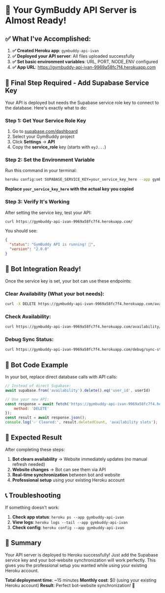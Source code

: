 # 🎉 Your GymBuddy API Server is Almost Ready!

## ✅ What I've Accomplished:

1. **✅ Created Heroku app**: `gymbuddy-api-ivan`
2. **✅ Deployed your API server**: All files uploaded successfully  
3. **✅ Set basic environment variables**: URL, PORT, NODE_ENV configured
4. **✅ App URL**: https://gymbuddy-api-ivan-9969a58fc7f4.herokuapp.com

## 🔑 Final Step Required - Add Supabase Service Key

Your API is deployed but needs the Supabase service role key to connect to the database. Here's exactly what to do:

### Step 1: Get Your Service Role Key
1. Go to [supabase.com/dashboard](https://supabase.com/dashboard)
2. Select your GymBuddy project
3. Click **Settings** → **API**
4. Copy the **service_role** key (starts with `eyJ...`)

### Step 2: Set the Environment Variable
Run this command in your terminal:

```bash
heroku config:set SUPABASE_SERVICE_KEY=your_service_key_here --app gymbuddy-api-ivan
```

**Replace `your_service_key_here` with the actual key you copied**

### Step 3: Verify It's Working
After setting the service key, test your API:

```bash
curl https://gymbuddy-api-ivan-9969a58fc7f4.herokuapp.com/
```

You should see:
```json
{
  "status": "GymBuddy API is running! 💪",
  "version": "2.0.0"
}
```

## 🤖 Bot Integration Ready!

Once the service key is set, your bot can use these endpoints:

### Clear Availability (What your bot needs):
```bash
curl -X DELETE https://gymbuddy-api-ivan-9969a58fc7f4.herokuapp.com/availability/by-email/ivanaguilarmari@gmail.com
```

### Check Availability:
```bash
curl https://gymbuddy-api-ivan-9969a58fc7f4.herokuapp.com/availability/by-email/ivanaguilarmari@gmail.com
```

### Debug Sync Status:
```bash
curl https://gymbuddy-api-ivan-9969a58fc7f4.herokuapp.com/debug/sync-status/ivanaguilarmari@gmail.com
```

## 🔧 Bot Code Example

In your bot, replace direct database calls with API calls:

```javascript
// Instead of direct Supabase:
await supabase.from('availability').delete().eq('user_id', userId)

// Use your new API:
const response = await fetch('https://gymbuddy-api-ivan-9969a58fc7f4.herokuapp.com/availability/by-email/ivanaguilarmari@gmail.com', {
    method: 'DELETE'
});
const result = await response.json();
console.log('✅ Cleared:', result.deletedCount, 'availability slots');
```

## 🎯 Expected Result

After completing these steps:
1. **Bot clears availability** → Website immediately updates (no manual refresh needed)
2. **Website changes** → Bot can see them via API
3. **Real-time synchronization** between bot and website
4. **Professional setup** using your existing Heroku account

## 📞 Troubleshooting

If something doesn't work:

1. **Check app status**: `heroku ps --app gymbuddy-api-ivan`
2. **View logs**: `heroku logs --tail --app gymbuddy-api-ivan`  
3. **Check config**: `heroku config --app gymbuddy-api-ivan`

## 🎉 Summary

Your API server is deployed to Heroku successfully! Just add the Supabase service key and your bot-website synchronization will work perfectly. This gives you the professional setup you wanted while using your existing Heroku account.

**Total deployment time**: ~15 minutes
**Monthly cost**: $0 (using your existing Heroku account)
**Result**: Perfect bot-website synchronization! 🚀